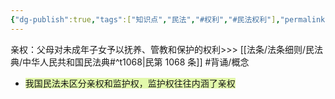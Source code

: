 ```yaml
---
{"dg-publish":true,"tags":["知识点","民法","#权利","#民法权利"],"permalink":"/学习笔记studyup/民法总论/亲权/","dgPassFrontmatter":true,"created":"2024-07-12T22:24:21.738+08:00","updated":"2024-11-01T14:31:56.806+08:00"}
---
```


亲权：父母对未成年子女予以抚养、管教和保护的权利>>> [[法条/法条细则/民法典/中华人民共和国民法典#^t1068\|民第 1068 条]] #背诵/概念 
- <span style="background:rgba(205, 244, 105, 0.55)">我国民法未区分亲权和监护权，监护权往往内涵了亲权</span>